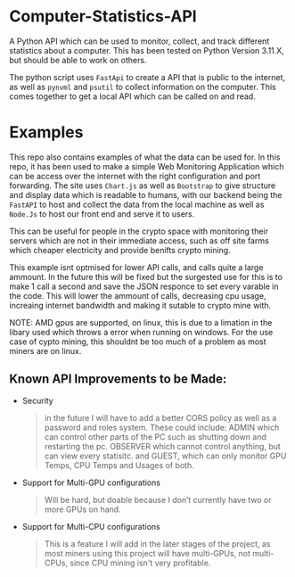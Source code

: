 # Computer-Statistics-API
A Python API which can be used to monitor, collect, and track different statistics about a computer.
This has been tested on Python Version 3.11.X, but should be able to work on others.

The python script uses ```FastApi``` to create a API that is public to the internet, as well as ```pynvml``` and ```psutil``` to
collect information on the computer. This comes together to get a local API which can be called on and read.

# Examples
This repo also contains examples of what the data can be used for. In this repo, it has been used to make a simple Web Monitoring 
Application which can be access over the internet with the right configuration and port forwarding. The site uses ```Chart.js```
as well as ```Bootstrap``` to give structure and display data which is readable to humans, with our backend being the ```FastAPI```
to host and collect the data from the local machine as well as ```Node.Js``` to host our front end and serve it to users.

This can be useful for people in the crypto space with monitoring their servers which are not in their immediate access, such
as off site farms which cheaper electricity and provide benifts crypto mining.

This example isnt optmised for lower API calls, and calls quite a large ammount. In the future this will be fixed but the surgested
use for this is to make 1 call a second and save the JSON responce to set every varable in the code. This will lower the ammount of calls, decreasing
cpu usage, increaing internet bandwidth and making it sutable to crypto mine with.

NOTE: AMD gpus are supported, on linux, this is due to a limation in the libary used which throws a error when running on windows.
For the use case of cypto mining, this shouldnt be too much of a problem as most miners are on linux.

## Known API Improvements to be Made:
- Security
  > in the future I will have to add a better CORS policy as well as a password and roles system. These could include: ADMIN which can control
  > other parts of the PC such as shutting down and restarting the pc. OBSERVER which cannot control anything, but can view every statisitc. and
  > GUEST, which can only monitor GPU Temps, CPU Temps and Usages of both.
- Support for Multi-GPU configurations  
  > Will be hard, but doable because I don’t currently have two or more GPUs on hand.
- Support for Multi-CPU configurations  
  > This is a feature I will add in the later stages of the project, as most miners using this project will have multi-GPUs, not multi-CPUs, since CPU mining isn't very profitable.
